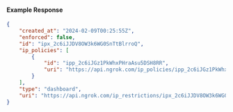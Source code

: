 <!-- Code generated for API Clients. DO NOT EDIT. -->

#### Example Response

```json
{
	"created_at": "2024-02-09T00:25:55Z",
	"enforced": false,
	"id": "ipx_2c6iJJDV8OW3k6WG0SnTtBlrroQ",
	"ip_policies": [
		{
			"id": "ipp_2c6iJGz1PkWhxPHraAsu5DSH8RR",
			"uri": "https://api.ngrok.com/ip_policies/ipp_2c6iJGz1PkWhxPHraAsu5DSH8RR"
		}
	],
	"type": "dashboard",
	"uri": "https://api.ngrok.com/ip_restrictions/ipx_2c6iJJDV8OW3k6WG0SnTtBlrroQ"
}
```
